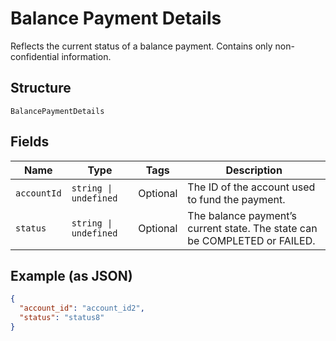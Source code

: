
# Balance Payment Details

Reflects the current status of a balance payment. Contains only non-confidential information.

## Structure

`BalancePaymentDetails`

## Fields

| Name | Type | Tags | Description |
|  --- | --- | --- | --- |
| `accountId` | `string \| undefined` | Optional | The ID of the account used to fund the payment. |
| `status` | `string \| undefined` | Optional | The balance payment’s current state. The state can be COMPLETED or FAILED. |

## Example (as JSON)

```json
{
  "account_id": "account_id2",
  "status": "status8"
}
```

